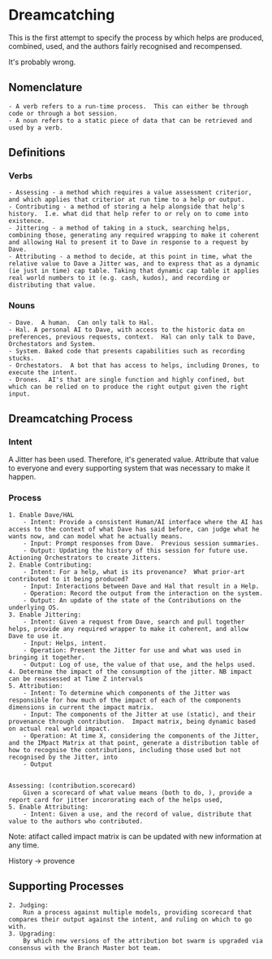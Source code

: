 # Dreamcatching

This is the first attempt to specify the process by which helps are produced, combined, used, and the authors fairly recognised and recompensed. 

It's probably wrong.

## Nomenclature 

    - A verb refers to a run-time process.  This can either be through code or through a bot session.
    - A noun refers to a static piece of data that can be retrieved and used by a verb.

## Definitions

### Verbs

    - Assessing - a method which requires a value assessment criterior, and which applies that criterior at run time to a help or output.
    - Contributing - a method of storing a help alongside that help's history.  I.e. what did that help refer to or rely on to come into existence. 
    - Jittering - a method of taking in a stuck, searching helps, combining those, generating any required wrapping to make it coherent and allowing Hal to present it to Dave in response to a request by Dave.
    - Attributing - a method to decide, at this point in time, what the relative value to Dave a Jitter was, and to express that as a dynamic (ie just in time) cap table. Taking that dynamic cap table it applies  real world numbers to it (e.g. cash, kudos), and recording or distributing that value.

### Nouns

    - Dave.  A human.  Can only talk to Hal.
    - Hal. A personal AI to Dave, with access to the historic data on preferences, previous requests, context.  Hal can only talk to Dave,  Orchestators and System.
    - System. Baked code that presents capabilities such as recording stucks.
    - Orchestators.  A bot that has access to helps, including Drones, to execute the intent.
    - Drones.  AI's that are single function and highly confined, but which can be relied on to produce the right output given the right input.

## Dreamcatching Process

### Intent

A Jitter has been used.  Therefore, it's generated value.  Attribute that value to everyone and every supporting system that was necessary to make it happen.

### Process

    1. Enable Dave/HAL
        - Intent: Provide a consistent Human/AI interface where the AI has access to the context of what Dave has said before, can judge what he wants now, and can model what he actually means.
        - Input: Prompt responses from Dave.  Previous session summaries.
        - Output: Updating the history of this session for future use.  Actioning Orchestrators to create Jitters.
    2. Enable Contributing:
        - Intent: For a help, what is its provenance?  What prior-art contributed to it being produced?
        - Input: Interactions between Dave and Hal that result in a Help.
        - Operation: Record the output from the interaction on the system.
        - Output: An update of the state of the Contributions on the underlying OS.
    3. Enable Jittering:
        - Intent: Given a request from Dave, search and pull together helps, provide any required wrapper to make it coherent, and allow Dave to use it.
        - Input: Helps, intent.
        - Operation: Present the Jitter for use and what was used in bringing it together.
        - Output: Log of use, the value of that use, and the helps used.
    4. Determine the impact of the consumption of the jitter. NB impact can be reassessed at Time Z intervals
    5. Attribution: 
        - Intent: To determine which components of the Jitter was responsible for how much of the impact of each of the components dimensions in current the impact matrix.
        - Input: The components of the Jitter at use (static), and their provenance through contribution.  Impact matrix, being dynamic based on actual real world impact.
        - Operation: At time X, considering the components of the Jitter, and the IMpact Matrix at that point, generate a distribution table of how to recognise the contributions, including those used but not recognised by the Jitter, into 
        - Output
    
    
    Assessing: (contribution.scorecard) 
        Given a scorecard of what value means (both to do, ), provide a report card for jitter incororating each of the helps used, 
    5. Enable Attributing:
        - Intent: Given a use, and the record of value, distribute that value to the authors who contributed.

Note: atifact called impact matrix is can be updated with new information at any time.

History -> provence

## Supporting Processes


    2. Judging:
        Run a process against multiple models, providing scorecard that compares their output against the intent, and ruling on which to go with.
    3. Upgrading:
        By which new versions of the attribution bot swarm is upgraded via consensus with the Branch Master bot team.

